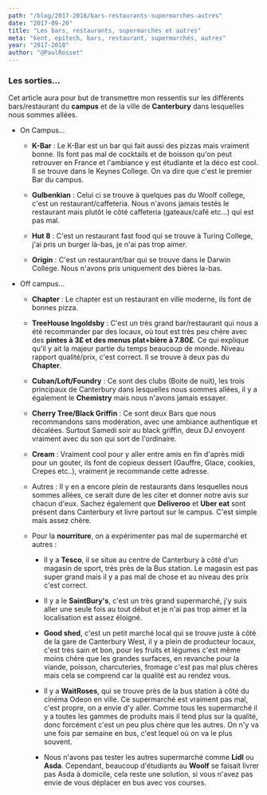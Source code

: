 ```yaml
---
path: "/blog/2017-2018/bars-restaurants-supermarches-autres"
date: "2017-09-20"
title: "Les bars, restaurants, supermarchés et autres"
meta: "kent, epitech, bars, restaurant, supermarchés, autres"
year: "2017-2018"
author: "@PaulRosset"
---
```


### Les sorties...

Cet article aura pour but de transmettre mon ressentis sur les différents bars/restaurant du **campus** et de la ville de **Canterbury** dans lesquelles nous sommes allées.

* On Campus...

  * **K-Bar** : Le K-Bar est un bar qui fait aussi des pizzas mais vraiment bonne. Ils font pas mal de cocktails et de boisson qu'on peut retrouver en France et l'ambiance y est étudiante et la déco est cool. Il se trouve dans le Keynes College. On va dire que c'est le premier Bar du campus.

  * **Gulbenkian** : Celui ci se trouve à quelques pas du Woolf college, c'est un restaurant/caffeteria. Nous n'avons jamais testés le restaurant mais plutôt le côté caffeteria (gateaux/café etc...) qui est pas mal.

  * **Hut 8** : C'est un restaurant fast food qui se trouve à Turing College, j'ai pris un burger là-bas, je n'ai pas trop aimer.

  * **Origin** : C'est un restaurant/bar qui se trouve dans le Darwin College. Nous n'avons pris uniquement des bières la-bas.

* Off campus...

  * **Chapter** : Le chapter est un restaurant en ville moderne, ils font de bonnes pizza.

  * **TreeHouse Ingoldsby** : C'est un très grand bar/restaurant qui nous a été recommander par des locaux, où tout est très peu chère avec des **pintes à 3£ et des menus plat+bière à 7.80£**. Ce qui explique qu'il y ait la majeur partie du temps beaucoup de monde. Niveau rapport qualité/prix, c'est correct. Il se trouve à deux pas du **Chapter**.

  * **Cuban/Loft/Foundry** : Ce sont des clubs (Boite de nuit), les trois principaux de Canterbury dans lesquelles nous sommes allées, il y a également le **Chemistry** mais nous n'avons jamais essayer.

  * **Cherry Tree/Black Griffin** : Ce sont deux Bars que nous recommandons sans modération, avec une ambiance authentique et décalées. Surtout Samedi soir au black griffin, deux DJ envoyent vraiment avec du son qui sort de l'ordinaire.

  * **Cream** : Vraiment cool pour y aller entre amis en fin d'après midi pour un gouter, ils font de copieux dessert (Gauffre, Glace, cookies, Crepes etc..), vraiment je recommande cette adresse.

  * Autres : Il y en a encore plein de restaurants dans lesquelles nous sommes allées, ce serait dure de les citer et donner notre avis sur chacun d'eux. Sachez également que **Deliveroo** et **Uber eat** sont présent dans Canterbury et livre partout sur le campus. C'est simple mais assez chère.

  * Pour la **nourriture**, on a expérimenter pas mal de supermarché et autres :

    * Il y a **Tesco**, il se situe au centre de Canterbury à côté d'un magasin de sport, très près de la Bus station. Le magasin est pas super grand mais il y a pas mal de chose et au niveau des prix c'est correct.

    * Il y a le **SaintBury's**, c'est un très grand supermarché, j'y suis aller une seule fois au tout début et je n'ai pas trop aimer et la localisation est assez éloigné.

    * **Good shed**, c'est un petit marché local qui se trouve juste à côté de la gare de Canterbury West, il y a plein de producteur locaux, c'est très sain et bon, pour les fruits et légumes c'est même moins chère que les grandes surfaces, en revanche pour la viande, poisson, charcuteries, fromage c'est pas mal plus chères mais cela se comprend car la qualité est au rendez vous.

    * Il y a **WaitRoses**, qui se trouve près de la bus station à côté du cinéma Odeon en ville. Ce supermarché est vraiment pas mal, c'est propre, on a envie d'y aller. Comme tous les supermarché il y a toutes les gammes de produits mais il tend plus sur la qualité, donc forcément c'est un peu plus chère que les autres. On n'y va une fois par semaine en bus, c'est lequel où on va le plus souvent.

    * Nous n'avons pas tester les autres supermarché comme **Lidl** ou **Asda**. Cependant, beaucoup d'étudiants au **Woolf** se faisait livrer pas Asda à domicile, cela reste une solution, si vous n'avez pas envie de vous déplacer en bus avec vos courses.

